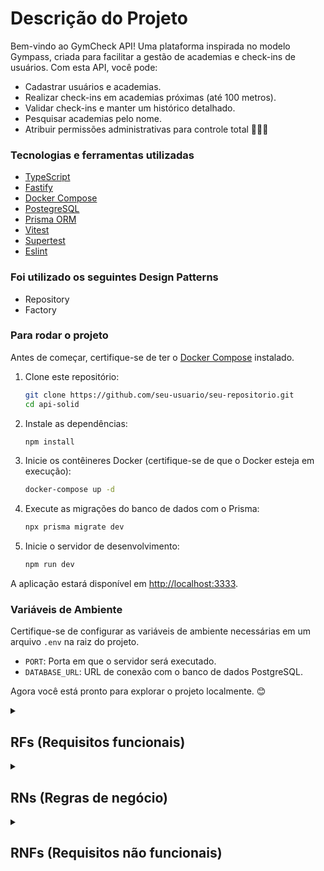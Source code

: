 # Descrição do Projeto

Bem-vindo ao GymCheck API! Uma plataforma inspirada no modelo Gympass, criada para facilitar a gestão de academias e check-ins de usuários. Com esta API, você pode:

- Cadastrar usuários e academias.
- Realizar check-ins em academias próximas (até 100 metros).
- Validar check-ins e manter um histórico detalhado.
- Pesquisar academias pelo nome.
- Atribuir permissões administrativas para controle total 💪🏋️‍♂️

### Tecnologias e ferramentas utilizadas

- [TypeScript](https://www.typescriptlang.org/)
- [Fastify](https://fastify.dev/docs/latest/Guides/Getting-Started/)
- [Docker Compose](https://docs.docker.com/compose)
- [PostegreSQL](https://www.postgresql.org/)
- [Prisma ORM](https://www.prisma.io/)
- [Vitest](https://vitest.dev/)
- [Supertest](https://github.com/ladjs/supertest)
- [Eslint](https://eslint.org/)

### Foi utilizado os seguintes Design Patterns

- Repository
- Factory  <!-- (https://refactoring.guru/design-patterns/factory-method) -->

### Para rodar o projeto

Antes de começar, certifique-se de ter o [Docker Compose](https://docs.docker.com/compose/install/) instalado.

1. Clone este repositório:

    ```bash
    git clone https://github.com/seu-usuario/seu-repositorio.git
    cd api-solid
    ```

2. Instale as dependências:

    ```bash
    npm install
    ```

3. Inicie os contêineres Docker (certifique-se de que o Docker esteja em execução):

    ```bash
    docker-compose up -d
    ```

4. Execute as migrações do banco de dados com o Prisma:

    ```bash
    npx prisma migrate dev
    ```

5. Inicie o servidor de desenvolvimento:

    ```bash
    npm run dev
    ```

A aplicação estará disponível em [http://localhost:3333](http://localhost:3333).

### Variáveis de Ambiente

Certifique-se de configurar as variáveis de ambiente necessárias em um arquivo `.env` na raiz do projeto.

- `PORT`: Porta em que o servidor será executado.
- `DATABASE_URL`: URL de conexão com o banco de dados PostgreSQL.

Agora você está pronto para explorar o projeto localmente. 😊

<details>
    <summary>
        <h2>RFs (Requisitos funcionais)</h2>
    </summary>

- [x] Deve ser possível se cadastrar
- [x] Deve ser possível se autenticar
- [x] Deve ser possível obter o perfil do usuário logado
- [x] Deve ser possível obter o número de check-ins realizados pelo usuário logado
- [x] Deve ser possível o usuário obter o histórico de check-ins
- [x] Deve ser possível o usuário buscar academias próximas (até 10km)
- [x] Deve ser possível o usuário buscar academias pelo nome
- [x] Deve ser possível o usuário realizar check-in em uma academia
- [x] Deve ser possível validar o check-in de um usuário
- [x] Deve ser possível cadastrar uma academia

</details>

<details>
    <summary>
        <h2>RNs (Regras de negócio)</h2>
    </summary>

- [x] O usuário não pode se cadastrar com um e-mail duplicado
- [x] O usuário não pode fazer 2 check-ins no mesmo dia
- [x] O usuário não pode validar o mesmo check-in duas vezes
- [x] O usuário não pode fazer check-in se não estiver há 100 mts da academia
- [x] O check-in só pode ser validado até 20 minutos após ser criado
- [x] O check-in só pode ser validado por administradores
- [x] A academia só pode ser cadastrada por administradores

</details>

<details>
    <summary>
        <h2>RNFs (Requisitos não funcionais)</h2>
    </summary>

- [x] A senha do usuário precisa estar criptografada
- [x] Os dados da aplicação precisam estar persistidos em um banco PostgreSQL
- [x] Todas as listas de dados precisam estar paginadas com 20 itens por página
- [x] O Usuário deve ser identificado por um JWT (JSON Web Token)

</details>
